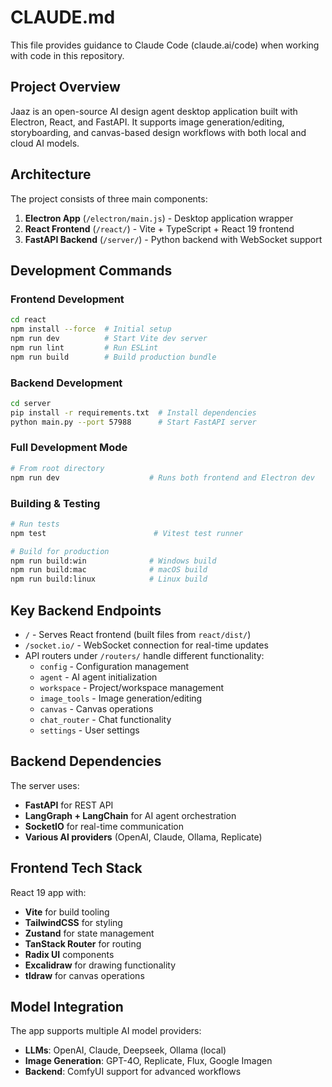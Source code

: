 # CLAUDE.md

This file provides guidance to Claude Code (claude.ai/code) when working with code in this repository.

## Project Overview

Jaaz is an open-source AI design agent desktop application built with Electron, React, and FastAPI. It supports image generation/editing, storyboarding, and canvas-based design workflows with both local and cloud AI models.

## Architecture

The project consists of three main components:

1. **Electron App** (`/electron/main.js`) - Desktop application wrapper
2. **React Frontend** (`/react/`) - Vite + TypeScript + React 19 frontend
3. **FastAPI Backend** (`/server/`) - Python backend with WebSocket support

## Development Commands

### Frontend Development
```bash
cd react
npm install --force  # Initial setup
npm run dev          # Start Vite dev server
npm run lint         # Run ESLint
npm run build        # Build production bundle
```

### Backend Development  
```bash
cd server
pip install -r requirements.txt  # Install dependencies
python main.py --port 57988      # Start FastAPI server
```

### Full Development Mode
```bash
# From root directory
npm run dev                    # Runs both frontend and Electron dev
```

### Building & Testing
```bash
# Run tests
npm test                        # Vitest test runner

# Build for production
npm run build:win              # Windows build
npm run build:mac              # macOS build  
npm run build:linux            # Linux build
```

## Key Backend Endpoints

- `/` - Serves React frontend (built files from `react/dist/`)
- `/socket.io/` - WebSocket connection for real-time updates
- API routers under `/routers/` handle different functionality:
  - `config` - Configuration management
  - `agent` - AI agent initialization
  - `workspace` - Project/workspace management
  - `image_tools` - Image generation/editing
  - `canvas` - Canvas operations
  - `chat_router` - Chat functionality
  - `settings` - User settings

## Backend Dependencies

The server uses:
- **FastAPI** for REST API
- **LangGraph + LangChain** for AI agent orchestration
- **SocketIO** for real-time communication
- **Various AI providers** (OpenAI, Claude, Ollama, Replicate)

## Frontend Tech Stack

React 19 app with:
- **Vite** for build tooling
- **TailwindCSS** for styling
- **Zustand** for state management
- **TanStack Router** for routing
- **Radix UI** components
- **Excalidraw** for drawing functionality
- **tldraw** for canvas operations

## Model Integration

The app supports multiple AI model providers:
- **LLMs**: OpenAI, Claude, Deepseek, Ollama (local)
- **Image Generation**: GPT-4O, Replicate, Flux, Google Imagen
- **Backend**: ComfyUI support for advanced workflows
